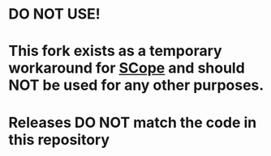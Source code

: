 # DO NOT USE!
# This fork exists as a temporary workaround for [SCope](https://github.com/aertslab/SCope) and should NOT be used for any other purposes.
# Releases DO NOT match the code in this repository